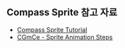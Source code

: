 ## Compass Sprite 참고 자료
- [Compass Sprite Tutorial](http://thesassway.com/intermediate/spriting-with-sass-and-compass)
- [CGmCe - Sprite Animation Steps](https://jsfiddle.net/simurai/CGmCe/)
